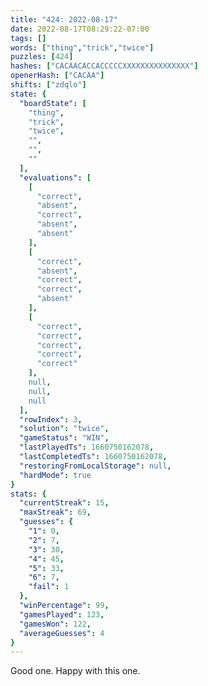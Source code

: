 ```yaml
---
title: "424: 2022-08-17"
date: 2022-08-17T08:29:22-07:00
tags: []
words: ["thing","trick","twice"]
puzzles: [424]
hashes: ["CACAACACCACCCCCXXXXXXXXXXXXXXX"]
openerHash: ["CACAA"]
shifts: ["zdqlo"]
state: {
  "boardState": [
    "thing",
    "trick",
    "twice",
    "",
    "",
    ""
  ],
  "evaluations": [
    [
      "correct",
      "absent",
      "correct",
      "absent",
      "absent"
    ],
    [
      "correct",
      "absent",
      "correct",
      "correct",
      "absent"
    ],
    [
      "correct",
      "correct",
      "correct",
      "correct",
      "correct"
    ],
    null,
    null,
    null
  ],
  "rowIndex": 3,
  "solution": "twice",
  "gameStatus": "WIN",
  "lastPlayedTs": 1660750162078,
  "lastCompletedTs": 1660750162078,
  "restoringFromLocalStorage": null,
  "hardMode": true
}
stats: {
  "currentStreak": 15,
  "maxStreak": 69,
  "guesses": {
    "1": 0,
    "2": 7,
    "3": 30,
    "4": 45,
    "5": 33,
    "6": 7,
    "fail": 1
  },
  "winPercentage": 99,
  "gamesPlayed": 123,
  "gamesWon": 122,
  "averageGuesses": 4
}
---
```


<!-- more -->
Good one. Happy with this one. 
